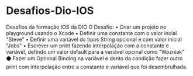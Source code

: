 # Desafios-Dio-IOS
Desafios da formação IOS da DIO
O Desafio:
• Criar um projeto no playground usando o Xcode
• Definir uma constante com o valor incial &quot;Steve&quot;
• Definir uma variável do tipos String opcional e com valor inicial &quot;Jobs&quot;
• Escrever um print fazendo interpolação com a constante e variável, defindo um valor default para a variável opcinal como &quot;Wozniak&quot; ⚫ Fazer um Optional Binding na variável e dento da condição fazer outro print com interpolação entre a constante e variável que foi desembrulhada.
